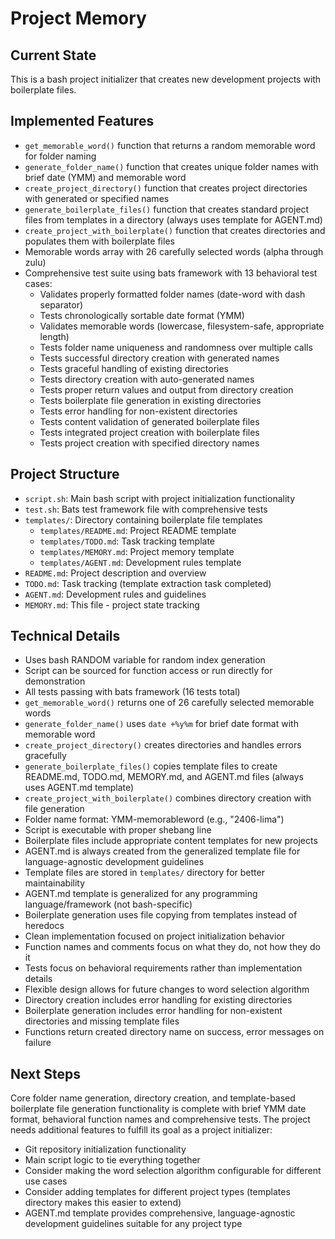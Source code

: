 # Project Memory

## Current State
This is a bash project initializer that creates new development projects with boilerplate files.

## Implemented Features
- `get_memorable_word()` function that returns a random memorable word for folder naming
- `generate_folder_name()` function that creates unique folder names with brief date (YMM) and memorable word
- `create_project_directory()` function that creates project directories with generated or specified names
- `generate_boilerplate_files()` function that creates standard project files from templates in a directory (always uses template for AGENT.md)
- `create_project_with_boilerplate()` function that creates directories and populates them with boilerplate files
- Memorable words array with 26 carefully selected words (alpha through zulu)
- Comprehensive test suite using bats framework with 13 behavioral test cases:
  - Validates properly formatted folder names (date-word with dash separator)
  - Tests chronologically sortable date format (YMM)
  - Validates memorable words (lowercase, filesystem-safe, appropriate length)
  - Tests folder name uniqueness and randomness over multiple calls
  - Tests successful directory creation with generated names
  - Tests graceful handling of existing directories
  - Tests directory creation with auto-generated names
  - Tests proper return values and output from directory creation
  - Tests boilerplate file generation in existing directories
  - Tests error handling for non-existent directories
  - Tests content validation of generated boilerplate files
  - Tests integrated project creation with boilerplate files
  - Tests project creation with specified directory names

## Project Structure
- `script.sh`: Main bash script with project initialization functionality
- `test.sh`: Bats test framework file with comprehensive tests
- `templates/`: Directory containing boilerplate file templates
  - `templates/README.md`: Project README template
  - `templates/TODO.md`: Task tracking template
  - `templates/MEMORY.md`: Project memory template
  - `templates/AGENT.md`: Development rules template
- `README.md`: Project description and overview
- `TODO.md`: Task tracking (template extraction task completed)
- `AGENT.md`: Development rules and guidelines
- `MEMORY.md`: This file - project state tracking

## Technical Details
- Uses bash RANDOM variable for random index generation
- Script can be sourced for function access or run directly for demonstration
- All tests passing with bats framework (16 tests total)
- `get_memorable_word()` returns one of 26 carefully selected memorable words
- `generate_folder_name()` uses `date +%y%m` for brief date format with memorable word
- `create_project_directory()` creates directories and handles errors gracefully
- `generate_boilerplate_files()` copies template files to create README.md, TODO.md, MEMORY.md, and AGENT.md files (always uses AGENT.md template)
- `create_project_with_boilerplate()` combines directory creation with file generation
- Folder name format: YMM-memorableword (e.g., "2406-lima")
- Script is executable with proper shebang line
- Boilerplate files include appropriate content templates for new projects
- AGENT.md is always created from the generalized template file for language-agnostic development guidelines
- Template files are stored in `templates/` directory for better maintainability
- AGENT.md template is generalized for any programming language/framework (not bash-specific)
- Boilerplate generation uses file copying from templates instead of heredocs
- Clean implementation focused on project initialization behavior
- Function names and comments focus on what they do, not how they do it
- Tests focus on behavioral requirements rather than implementation details
- Flexible design allows for future changes to word selection algorithm
- Directory creation includes error handling for existing directories
- Boilerplate generation includes error handling for non-existent directories and missing template files
- Functions return created directory name on success, error messages on failure

## Next Steps
Core folder name generation, directory creation, and template-based boilerplate file generation functionality is complete with brief YMM date format, behavioral function names and comprehensive tests. The project needs additional features to fulfill its goal as a project initializer:
- Git repository initialization functionality
- Main script logic to tie everything together
- Consider making the word selection algorithm configurable for different use cases
- Consider adding templates for different project types (templates directory makes this easier to extend)
- AGENT.md template provides comprehensive, language-agnostic development guidelines suitable for any project type